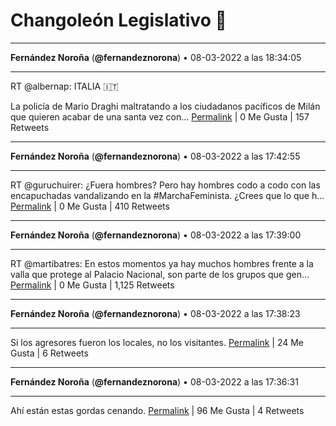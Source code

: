 # Changoleón Legislativo 🙈
*****
**Fernández Noroña** (**@fernandeznorona**) • 08-03-2022 a las 18:34:05
*****
RT @albernap: ITALIA 🇮🇹


La policía de Mario Draghi maltratando a los ciudadanos pacíficos de Milán que quieren acabar de una santa vez con…
[Permalink](https://twitter.com/fernandeznorona/status/1501385808036737041) | 0 Me Gusta | 157 Retweets
*****
**Fernández Noroña** (**@fernandeznorona**) • 08-03-2022 a las 17:42:55
*****
RT @guruchuirer: ¿Fuera hombres? Pero hay hombres codo a codo con las encapuchadas vandalizando en la #MarchaFeminista. ¿Crees que lo que h…
[Permalink](https://twitter.com/fernandeznorona/status/1501372928805462019) | 0 Me Gusta | 410 Retweets
*****
**Fernández Noroña** (**@fernandeznorona**) • 08-03-2022 a las 17:39:00
*****
RT @martibatres: En estos momentos ya hay muchos hombres frente a la valla que protege al Palacio Nacional, son parte de los grupos que gen…
[Permalink](https://twitter.com/fernandeznorona/status/1501371946084315139) | 0 Me Gusta | 1,125 Retweets
*****
**Fernández Noroña** (**@fernandeznorona**) • 08-03-2022 a las 17:38:23
*****
Si los agresores fueron los locales, no los visitantes.
[Permalink](https://twitter.com/fernandeznorona/status/1501371788625907719) | 24 Me Gusta | 6 Retweets
*****
**Fernández Noroña** (**@fernandeznorona**) • 08-03-2022 a las 17:36:31
*****
Ahí están estas gordas cenando.
[Permalink](https://twitter.com/fernandeznorona/status/1501371321913118724) | 96 Me Gusta | 4 Retweets